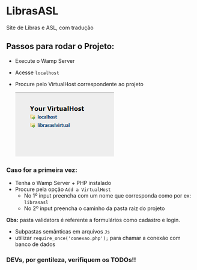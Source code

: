 # LibrasASL

Site de Libras e ASL, com tradução

## Passos para rodar o Projeto:

-   Execute o Wamp Server
-   Acesse `localhost`
-   Procure pelo VirtualHost correspondente ao projeto

    ![VirtualHost correspondente ao projeto](image.png)

### Caso for a primeira vez:

-   Tenha o Wamp Server + PHP instalado
-   Procure pela opção `Add a VirtualHost`
    -   No 1º input preencha com um nome que corresponda como por ex: `librasasl`
    -   No 2º input preencha o caminho da pasta raiz do projeto

**Obs:** pasta validators é referente a formulários como cadastro e login.

-   Subpastas semânticas em arquivos `Js`
- utilizar `require_once('conexao.php');` para chamar a conexão com banco de dados


### DEVs, por gentileza, verifiquem os TODOs!!
